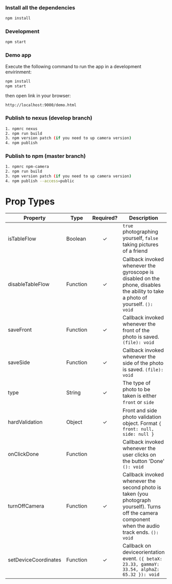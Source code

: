 ### Install all the dependencies
```sh
npm install
```

### Development
```sh
npm start
```

### Demo app

Execute the following command to run the app in a development envirinment:

```sh
npm install
npm start
```

then open link in your browser:

```
http://localhost:9000/demo.html
```

### Publish to nexus (develop branch)
```sh
1. npmrc nexus
2. npm run build
3. npm version patch (if you need to up camera version)
4. npm publish
```

### Publish to npm (master branch)
```sh
1. npmrc npm-camera
2. npm run build
3. npm version patch (if you need to up camera version)
4. npm publish --access=public
```

# Prop Types
| Property | Type | Required? | Description
| ------ | ------ | :------: | ------ |
| isTableFlow | Boolean | ✓ | `true` photographing yourself, `false` taking pictures of a friend |
| disableTableFlow | Function | ✓ | Callback invoked whenever the gyroscope is disabled on the phone, disables the ability to take a photo of yourself. `(): void` |
| saveFront | Function | ✓ | Callback invoked whenever the front of the photo is saved. `(file): void` |
| saveSide | Function | ✓ | Callback invoked whenever the side of the photo is saved. `(file): void` |
| type | String | ✓ | The type of photo to be taken is either `front` or `side` |
| hardValidation | Object | ✓ | Front and side photo validation object. Format `{ front: null, side: null }` |
| onClickDone | Function || Callback invoked whenever the user clicks on the button 'Done' `(): void` |
| turnOffCamera | Function | ✓ | Callback invoked whenever the second photo is taken (you photograph yourself). Turns off the camera component when the audio track ends. `(): void` |
| setDeviceCoordinates | Function | ✓ | Callback on deviceorientation event. `({ betaX: 23.33, gammaY: 33.54, alphaZ: 65.32 }): void` |